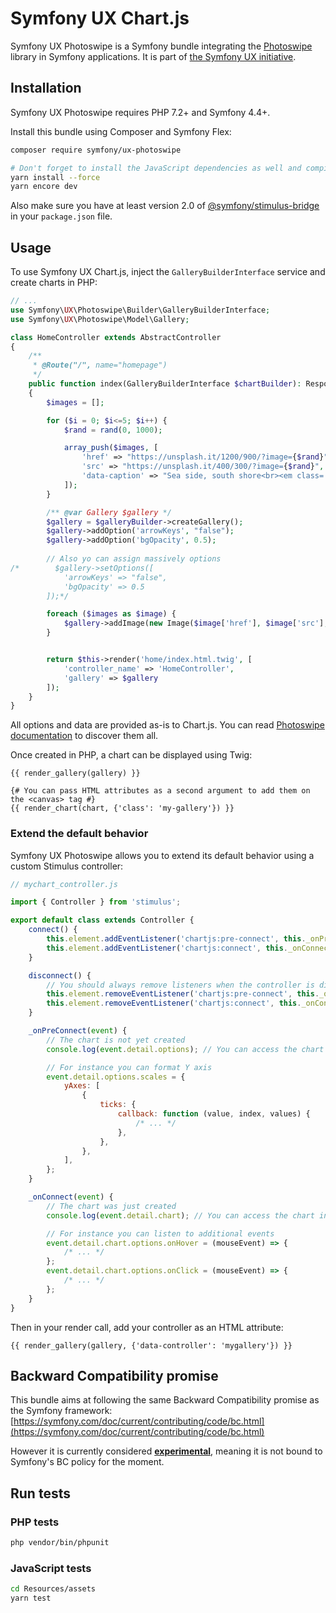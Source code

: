 # Symfony UX Chart.js

Symfony UX Photoswipe is a Symfony bundle integrating the [Photoswipe](https://photoswipe.com/)
library in Symfony applications. It is part of [the Symfony UX initiative](https://symfony.com/ux).

## Installation

Symfony UX Photoswipe requires PHP 7.2+ and Symfony 4.4+.

Install this bundle using Composer and Symfony Flex:

```sh
composer require symfony/ux-photoswipe

# Don't forget to install the JavaScript dependencies as well and compile
yarn install --force
yarn encore dev
```

Also make sure you have at least version 2.0 of [@symfony/stimulus-bridge](https://github.com/symfony/stimulus-bridge)
in your `package.json` file.

## Usage

To use Symfony UX Chart.js, inject the `GalleryBuilderInterface` service and
create charts in PHP:

```php
// ...
use Symfony\UX\Photoswipe\Builder\GalleryBuilderInterface;
use Symfony\UX\Photoswipe\Model\Gallery;

class HomeController extends AbstractController
{
    /**
     * @Route("/", name="homepage")
     */
    public function index(GalleryBuilderInterface $chartBuilder): Response
    {
        $images = [];

        for ($i = 0; $i<=5; $i++) {
            $rand = rand(0, 1000);

            array_push($images, [
                'href' => "https://unsplash.it/1200/900/?image={$rand}",
                'src' => "https://unsplash.it/400/300/?image={$rand}",
                'data-caption' => "Sea side, south shore<br><em class='text-muted'>© Dominik Schröder</em>"
            ]);
        }

        /** @var Gallery $gallery */
        $gallery = $galleryBuilder->createGallery();
        $gallery->addOption('arrowKeys', "false");
        $gallery->addOption('bgOpacity', 0.5);
        
        // Also yo can assign massively options
/*        $gallery->setOptions([
            'arrowKeys' => "false",
            'bgOpacity' => 0.5
        ]);*/

        foreach ($images as $image) {
            $gallery->addImage(new Image($image['href'], $image['src'],$image['data-caption']));
        }


        return $this->render('home/index.html.twig', [
            'controller_name' => 'HomeController',
            'gallery' => $gallery
        ]);
    }
}
```

All options and data are provided as-is to Chart.js. You can read
[Photoswipe documentation](https://photoswipe.com/documentation/options.html) to discover them all.

Once created in PHP, a chart can be displayed using Twig:

```twig
{{ render_gallery(gallery) }}

{# You can pass HTML attributes as a second argument to add them on the <canvas> tag #}
{{ render_chart(chart, {'class': 'my-gallery'}) }}
```

### Extend the default behavior

Symfony UX Photoswipe allows you to extend its default behavior using a custom Stimulus controller:

```js
// mychart_controller.js

import { Controller } from 'stimulus';

export default class extends Controller {
    connect() {
        this.element.addEventListener('chartjs:pre-connect', this._onPreConnect);
        this.element.addEventListener('chartjs:connect', this._onConnect);
    }

    disconnect() {
        // You should always remove listeners when the controller is disconnected to avoid side effects
        this.element.removeEventListener('chartjs:pre-connect', this._onPreConnect);
        this.element.removeEventListener('chartjs:connect', this._onConnect);
    }

    _onPreConnect(event) {
        // The chart is not yet created
        console.log(event.detail.options); // You can access the chart options using the event details

        // For instance you can format Y axis
        event.detail.options.scales = {
            yAxes: [
                {
                    ticks: {
                        callback: function (value, index, values) {
                            /* ... */
                        },
                    },
                },
            ],
        };
    }

    _onConnect(event) {
        // The chart was just created
        console.log(event.detail.chart); // You can access the chart instance using the event details

        // For instance you can listen to additional events
        event.detail.chart.options.onHover = (mouseEvent) => {
            /* ... */
        };
        event.detail.chart.options.onClick = (mouseEvent) => {
            /* ... */
        };
    }
}
```

Then in your render call, add your controller as an HTML attribute:

```twig
{{ render_gallery(gallery, {'data-controller': 'mygallery'}) }}
```

## Backward Compatibility promise

This bundle aims at following the same Backward Compatibility promise as the Symfony framework:
[https://symfony.com/doc/current/contributing/code/bc.html](https://symfony.com/doc/current/contributing/code/bc.html)

However it is currently considered
[**experimental**](https://symfony.com/doc/current/contributing/code/experimental.html),
meaning it is not bound to Symfony's BC policy for the moment.

## Run tests

### PHP tests

```sh
php vendor/bin/phpunit
```

### JavaScript tests

```sh
cd Resources/assets
yarn test
```
